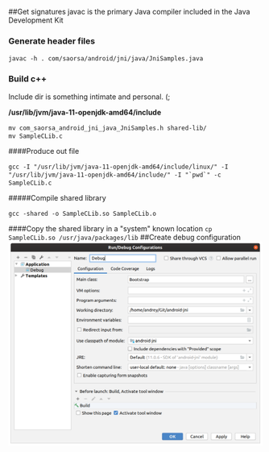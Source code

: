 ##Get signatures
javac is the primary Java compiler included in the Java Development Kit

### Generate header files
```
javac -h . com/saorsa/android/jni/java/JniSamples.java
``` 
### Build c++

Include dir is something intimate and personal. (; 

**/usr/lib/jvm/java-11-openjdk-amd64/include**
```
mv com_saorsa_android_jni_java_JniSamples.h shared-lib/
mv SampleCLib.c
```
####Produce out file

```
gcc -I "/usr/lib/jvm/java-11-openjdk-amd64/include/linux/" -I "/usr/lib/jvm/java-11-openjdk-amd64/include/" -I "`pwd`" -c SampleCLib.c
```

#####Compile shared library
```
gcc -shared -o SampleCLib.so SampleCLib.o
```
####Copy the shared library in a "system" known location
`cp SampleCLib.so /usr/java/packages/lib`
##Create debug configuration
![](debug-configuration.png "Debug configuration")


